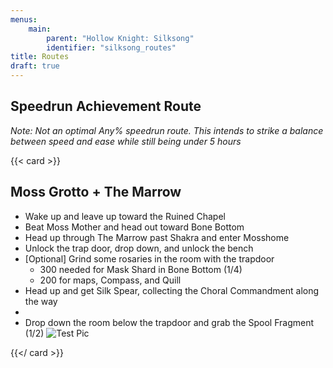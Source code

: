 ```yaml
---
menus:
    main:
        parent: "Hollow Knight: Silksong"
        identifier: "silksong_routes"
title: Routes
draft: true
---
```


## Speedrun Achievement Route

*Note: Not an optimal Any% speedrun route. This intends to strike a balance between speed and ease while still being under 5 hours*

{{< card >}}

## Moss Grotto + The Marrow

- Wake up and leave up toward the Ruined Chapel
- Beat Moss Mother and head out toward Bone Bottom
- Head up through The Marrow past Shakra and enter Mosshome
- Unlock the trap door, drop down, and unlock the bench
- [Optional] Grind some rosaries in the room with the trapdoor
    - 300 needed for Mask Shard in Bone Bottom (1/4)
    - 200 for maps, Compass, and Quill 
- Head up and get Silk Spear, collecting the Choral Commandment along the way
- 
- Drop down the room below the trapdoor and grab the Spool Fragment (1/2)
 ![Test Pic](/images/silksong/test.png)


{{</ card >}}
